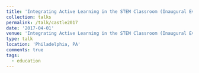 ```yaml
---
title: 'Integrating Active Learning in the STEM Classroom (Inaugural Event)'
collection: talks
permalink: /talk/castle2017
date: '2017-04-01'
venue: 'Integrating Active Learning in the STEM Classroom (Inaugural Event). Pedagogical Readiness Oversight for Future Educators in STEM Subjects (PROFESS) at Drexel University.'
type: talk
location: 'Philadelphia, PA'
comments: true
tags:
  - education
---
```


